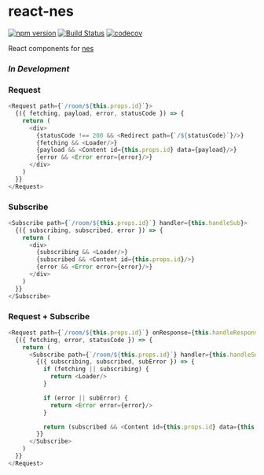 # react-nes

[![npm version](https://badge.fury.io/js/react-nes.svg)](https://badge.fury.io/js/react-nes)
[![Build Status](https://travis-ci.org/tkh44/react-nes.svg?branch=master)](https://travis-ci.org/tkh44/react-nes)
[![codecov](https://codecov.io/gh/tkh44/react-nes/branch/master/graph/badge.svg)](https://codecov.io/gh/tkh44/react-nes)



React components for [nes](https://github.com/hapijs/nes)

### *In Development*

### Request
```javascript
<Request path={`/room/${this.props.id}`}>
  {({ fetching, payload, error, statusCode }) => {
    return (
      <div>
        {statusCode !== 200 && <Redirect path={`/${statusCode}`}/>}
        {fetching && <Loader/>}
        {payload && <Content id={this.props.id} data={payload}/>}
        {error && <Error error={error}/>}
      </div>
    )
  }}
</Request>
```

### Subscribe
```javascript
<Subscribe path={`/room/${this.props.id}`} handler={this.handleSub}>
  {({ subscribing, subscribed, error }) => {
    return (
      <div>
        {subscribing && <Loader/>}
        {subscribed && <Content id={this.props.id}/>}
        {error && <Error error={error}/>}
      </div>
    )
  }}
</Subscribe>
```

### Request + Subscribe
```javascript
<Request path={`/room/${this.props.id}`} onResponse={this.handleResponse}>
  {({ fetching, error, statusCode }) => {
    return (
      <Subscribe path={`/room/${this.props.id}`} handler={this.handleSub}>
        {({ subscribing, subscribed, subError }) => {
          if (fetching || subscribing) {
            return <Loader/>
          }

          if (error || subError) {
            return <Error error={error}/>
          }

          return (subscribed && <Content id={this.props.id} data={this.state.mergedData}/>)
        }}
      </Subscribe>
    )
  }}
</Request>
```